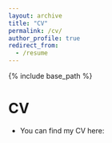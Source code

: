 ```yaml
---
layout: archive
title: "CV"
permalink: /cv/
author_profile: true
redirect_from:
  - /resume
---
```


{% include base_path %}


  
CV
======
* You can find my CV here: 
